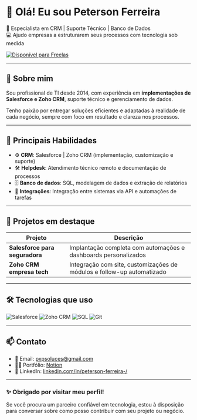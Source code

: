 # 👋 Olá! Eu sou Peterson Ferreira

🎯 Especialista em CRM | Suporte Técnico | Banco de Dados  
💻 Ajudo empresas a estruturarem seus processos com tecnologia sob medida

[![Disponível para Freelas](https://img.shields.io/badge/Dispon%C3%ADvel%20para-Freelas-%2300c853?style=for-the-badge&logo=freelancer&logoColor=white)](mailto:pxpsoluces@gmail.com)

---

## 🚀 Sobre mim

Sou profissional de TI desde 2014, com experiência em **implementações de Salesforce e Zoho CRM**, suporte técnico e gerenciamento de dados.

Tenho paixão por entregar soluções eficientes e adaptadas à realidade de cada negócio, sempre com foco em resultado e clareza nos processos.

---

## 💼 Principais Habilidades

- ⚙️ **CRM**: Salesforce | Zoho CRM (implementação, customização e suporte)
- 🛠️ **Helpdesk**: Atendimento técnico remoto e documentação de processos
- 🗄️ **Banco de dados**: SQL, modelagem de dados e extração de relatórios
- 🔌 **Integrações**: Integração entre sistemas via API e automações de tarefas

---

## 📂 Projetos em destaque

| Projeto | Descrição |
|--------|-----------|
| **Salesforce para seguradora** | Implantação completa com automações e dashboards personalizados |
| **Zoho CRM empresa tech** | Integração com site, customizações de módulos e follow-up automatizado |

---

## 🛠️ Tecnologias que uso

![Salesforce](https://img.shields.io/badge/Salesforce-00A1E0?style=flat&logo=salesforce&logoColor=white)
![Zoho CRM](https://img.shields.io/badge/Zoho_CRM-E42525?style=flat&logo=zoho&logoColor=white)
![SQL](https://img.shields.io/badge/SQL-4479A1?style=flat&logo=mysql&logoColor=white)
![Git](https://img.shields.io/badge/Git-F05032?style=flat&logo=git&logoColor=white)

---

## 📫 Contato

- 📧 Email: [pxpsoluces@gmail.com](mailto:pxpsoluces@gmail.com)
- 🧑‍💻 Portfólio: [Notion](https://www.notion.so/a666f2a3af5d4311aa9031f90894c3da)
- 💼 LinkedIn: [linkedin.com/in/peterson-ferreira-/](https://www.linkedin.com/in/peterson-ferreira-/)

---

### ✨ Obrigado por visitar meu perfil!
Se você procura um parceiro confiável em tecnologia, estou à disposição para conversar sobre como posso contribuir com seu projeto ou negócio.

